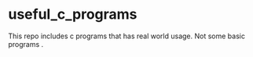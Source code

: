 # useful_c_programs

This repo includes c programs that has real world usage.
Not some basic programs . 
